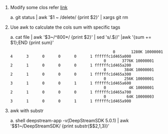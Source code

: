 1. Modify some clos refer [link](https://www.runoob.com/linux/linux-comm-awk.html)
    
    a. git status | awk '$1 ~ /delete/ {print $2}' | xargs git rm

2. Use awk to calculate the cols sum with specific tags
    
    a. cat file | awk '$3~/^800*/ {print $2}' | sed 's/.$//' |awk '{sum += $1};END {print sum}'
    ```
                                                 0       1280K 10000001      4      3      0      0      0      1 ffffffc1d465a000
                                             0       3776K 10000001      2      1      0      0      0      1 ffffffc1d465a200
                                             0        384K 10000001      2      1      0      0      0      1 ffffffc1d465a300
                                             0        256K 10000001      3      1      0      0      1      1 ffffffc1d465a600
                                             0          4K 10000001      2      1      0      0      0      1 ffffffc1d465a700
                                             0         64K 10000003      3      1      0      0      1      1 ffffffc1d465a900
    ```

3. awk with substr
    
    a. shell deepstream-app -v(DeepStreamSDK 5.0.1) | awk '$$1~/DeepStreamSDK/ {print substr($$2,1,3)}'

